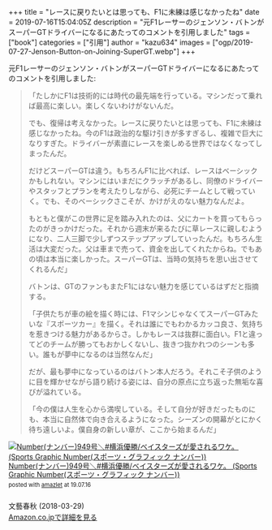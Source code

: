 +++
title = "レースに戻りたいとは思っても、F1に未練は感じなかったね"
date = 2019-07-16T15:04:05Z
description = "元F1レーサーのジェンソン・バトンがスーパーGTドライバーになるにあたってのコメントを引用しました"
tags = ["book"]
categories = ["引用"]
author = "kazu634"
images = ["ogp/2019-07-27-Jenson-Button-on-Joining-SuperGT.webp"]
+++

元F1レーサーのジェンソン・バトンがスーパーGTドライバーになるにあたってのコメントを引用しました:

> 「たしかにF1は技術的には時代の最先端を行っている。マシンだって乗れば最高に楽しい。楽しくないわけがないんだ。
>
> でも、復帰は考えなかった。レースに戻りたいとは思っても、F1に未練は感じなかったね。今のF1は政治的な駆け引きが多すぎるし、複雑で巨大になりすぎた。ドライバーが素直にレースを楽しめる世界ではなくなってしまったんだ。
>
> だけどスーパーGTは違う。もちろんF1に比べれば、レースはベーシックかもしれない。マシンにはいまだにクラッチがあるし、同僚のドライバーやスタッフとプランを考えたりしながら、必死にチームとして戦っていく。でも、そのベーシックさこそが、かけがえのない魅力なんだよ。
>
> もともと僕がこの世界に足を踏み入れたのは、父にカートを買ってもらったのがきっかけだった。それから週末が来るたびに草レースに親しむようになり、二人三脚で少しずつステップアップしていったんだ。もちろん生活は大変だった。父は車まで売って、資金を出してくれたからね。でもあの頃は本当に楽しかった。スーパーGTは、当時の気持ちを思い出させてくれるんだ」
>
> バトンは、GTのファンもまたF1にはない魅力を感じているはずだと指摘する。
>
> 「子供たちが車の絵を描く時には、F1マシンじゃなくてスーパーGTみたいな『スポーツカー』を描く。それは誰にでもわかるカッコ良さ、気持ちを惹きつける魅力があるからさ。しかもレースは抜群に面白い。F1と違ってどのチームが勝ってもおかしくないし、抜きつ抜かれつのシーンも多い。誰もが夢中になるのは当然なんだ」
>
> だが、最も夢中になっているのはバトン本人だろう。それこそ子供のように目を輝かせながら語り続ける姿には、自分の原点に立ち返った無垢な喜びが溢れている。
>
> 「今の僕は人生を心から満喫している。そして自分が好きだったものにも、本当に自然体で向き合えるようになった。シーズンの開幕がとにかく待ち遠しいよ。僕自身の新しい章が、ここから始まるんだ」

<div class="amazlet-box" style="margin-bottom:0px;"><div class="amazlet-image" style="float:left;margin:0px 12px 1px 0px;"><a href="https://www.amazon.co.jp/exec/obidos/ASIN/B07BF681L3/simsnes-22/ref=nosim/" name="amazletlink" target="_blank"><img src="https://images-fe.ssl-images-amazon.com/images/I/515b1RZJyBL._SL160_.jpg" alt="Number(ナンバー)949号＼#横浜優勝/ベイスターズが愛されるワケ。 (Sports Graphic Number(スポーツ・グラフィック ナンバー))" style="border: none;" /></a></div><div class="amazlet-info" style="line-height:120%; margin-bottom: 10px"><div class="amazlet-name" style="margin-bottom:10px;line-height:120%"><a href="https://www.amazon.co.jp/exec/obidos/ASIN/B07BF681L3/simsnes-22/ref=nosim/" name="amazletlink" target="_blank">Number(ナンバー)949号＼#横浜優勝/ベイスターズが愛されるワケ。 (Sports Graphic Number(スポーツ・グラフィック ナンバー))</a><div class="amazlet-powered-date" style="font-size:80%;margin-top:5px;line-height:120%">posted with <a href="http://www.amazlet.com/" title="amazlet" target="_blank">amazlet</a> at 19.07.16</div></div><div class="amazlet-detail"><br />文藝春秋 (2018-03-29)<br /></div><div class="amazlet-sub-info" style="float: left;"><div class="amazlet-link" style="margin-top: 5px"><a href="https://www.amazon.co.jp/exec/obidos/ASIN/B07BF681L3/simsnes-22/ref=nosim/" name="amazletlink" target="_blank">Amazon.co.jpで詳細を見る</a></div></div></div><div class="amazlet-footer" style="clear: left"></div></div>

